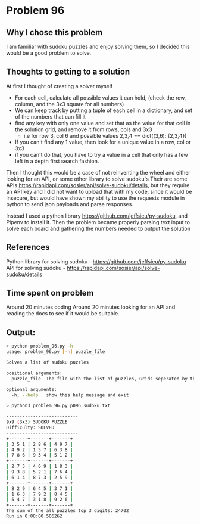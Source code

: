 # Problem 96
## Why I chose this problem
I am familiar with sudoku puzzles and enjoy solving them, so I decided this would be a good problem to solve.

## Thoughts to getting to a solution
At first I thought of creating a solver myself
  - For each cell, calculate all possible values it can hold, (check the row, column, and the 3x3 square for all numbers)
  - We can keep track by putting a tuple of each cell in a dictionary, and set of the numbers that can fill it
  - find any key with only one value and set that as the value for that cell in the solution grid, and remove it from rows, cols and 3x3
    - i.e for row 3, col 6 and possible values 2,3,4 == dict((3,6): {2,3,4})
  - If you can't find any 1 value, then look for a unique value in a row, col or 3x3
  - if you can't do that, you have to try a value in a cell that only has a few left in a depth first search fashion. 

Then I thought this would be a case of not reinventing the wheel and either looking for an API, or some other library to solve sudoku's
Their are some APIs https://rapidapi.com/sosier/api/solve-sudoku/details, but they require an API key and I did not want to upload that with my code, since it would be insecure, but would have shown my ability to use the requests module in python to send json payloads and parse responses.

Instead I used a python library https://github.com/jeffsieu/py-sudoku, and Pipenv to install it. Then the problem became properly parsing text input to solve each board and gathering the numbers needed to output the solution

## References
Python library for solving sudoku - https://github.com/jeffsieu/py-sudoku
API for solving sudoku - https://rapidapi.com/sosier/api/solve-sudoku/details

## Time spent on problem
Around 20 minutes coding
Around 20 minutes looking for an API and reading the docs to see if it would be suitable. 

## Output:
```bash
> python problem_96.py -h
usage: problem_96.py [-h] puzzle_file

Solves a list of sudoku puzzles

positional arguments:
  puzzle_file  The file with the list of puzzles, Grids seperated by the name "Grid x"

optional arguments:
  -h, --help   show this help message and exit
```
```bash
> python3 problem_96.py p096_sudoku.txt

---------------------------
9x9 (3x3) SUDOKU PUZZLE
Difficulty: SOLVED
---------------------------
+-------+-------+-------+
| 3 5 1 | 2 8 6 | 4 9 7 |
| 4 9 2 | 1 5 7 | 6 3 8 |
| 7 8 6 | 9 3 4 | 5 1 2 |
+-------+-------+-------+
| 2 7 5 | 4 6 9 | 1 8 3 |
| 9 3 8 | 5 2 1 | 7 6 4 |
| 6 1 4 | 8 7 3 | 2 5 9 |
+-------+-------+-------+
| 8 2 9 | 6 4 5 | 3 7 1 |
| 1 6 3 | 7 9 2 | 8 4 5 |
| 5 4 7 | 3 1 8 | 9 2 6 |
+-------+-------+-------+
The sum of the all puzzles top 3 digits: 24702
Run in 0:00:00.506262
```
